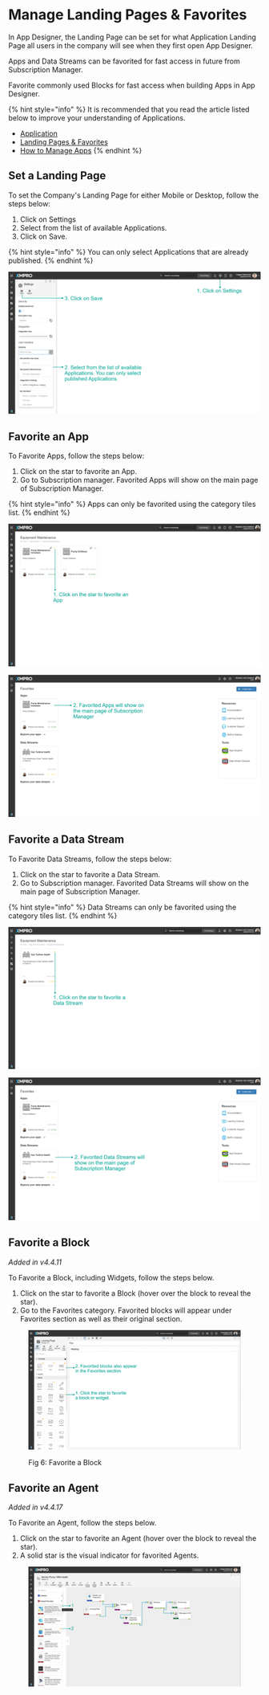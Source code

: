 # Manage Landing Pages & Favorites

In App Designer, the Landing Page can be set for what Application Landing Page all users in the company will see when they first open App Designer.

Apps and Data Streams can be favorited for fast access in future from Subscription Manager.

Favorite commonly used Blocks for fast access when building Apps in App Designer.

{% hint style="info" %}
It is recommended that you read the article listed below to improve your understanding of Applications.

* [Application](../concepts/application/)
* [Landing Pages & Favorites](../concepts/landing-pages.md)
* [How to Manage Apps](apps/manage-apps.md)
{% endhint %}

## Set a Landing Page

To set the Company's Landing Page for either Mobile or Desktop, follow the steps below:

1. Click on Settings
2. Select from the list of available Applications.
3. Click on Save.

{% hint style="info" %}
You can only select Applications that are already published.
{% endhint %}

![Fig 1: Set a Landing Page](../.gitbook/assets/select-landing-page.png)

## Favorite an App

To Favorite Apps, follow the steps below:

1. Click on the star to favorite an App.
2. Go to Subscription manager. Favorited Apps will show on the main page of Subscription Manager.

{% hint style="info" %}
Apps can only be favorited using the category tiles list.
{% endhint %}

![Fig 2: Favorite an App](<../.gitbook/assets/Manage Landing Pages - Fave 1.png>)

![Fig 3: Favorited Apps in Subscription Manager](<../.gitbook/assets/Manage Landing Pages - Fave 2.png>)

## Favorite a Data Stream

To Favorite Data Streams, follow the steps below:

1. Click on the star to favorite a Data Stream.
2. Go to Subscription manager. Favorited Data Streams will show on the main page of Subscription Manager.

{% hint style="info" %}
Data Streams can only be favorited using the category tiles list.
{% endhint %}

![Fig 4: Favorite a Data Stream](<../.gitbook/assets/Manage Landing Pages - Fave 3 (1) (1).png>)

![Fig 5: Favorited Data Streams in Subscription Manager](<../.gitbook/assets/Manage Landing Pages - Fave 4.png>)

## Favorite a Block

_Added in v4.4.11_

To Favorite a Block, including Widgets, follow the steps below.

1. Click on the star to favorite a Block (hover over the block to reveal the star).
2. Go to the Favorites category. Favorited blocks will appear under Favorites section as well as their original section.

<figure><img src="../.gitbook/assets/Favorite a Block.png" alt=""><figcaption><p>Fig 6: Favorite a Block</p></figcaption></figure>

## Favorite an Agent

_Added in v4.4.17_

To Favorite an Agent, follow the steps below.

1. Click on the star to favorite an Agent (hover over the block to reveal the star).
2. A solid star is the visual indicator for favorited Agents.

<figure><img src="../.gitbook/assets/Fav an agent (1).png" alt=""><figcaption></figcaption></figure>
